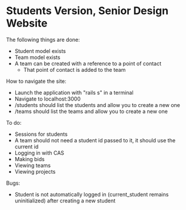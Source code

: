 # Students Version, Senior Design Website

The following things are done:
- Student model exists
- Team model exists
- A team can be created with a reference to a point of contact
  * That point of contact is added to the team


How to navigate the site:
- Launch the application with "rails s" in a terminal
- Navigate to localhost:3000
- /students should list the students and allow you to create a new one
- /teams should list the teams and allow you to create a new one


To do:
- Sessions for students
- A team should not need a student id passed to it, it should use the current id
- Logging in with CAS
- Making bids
- Viewing teams
- Viewing projects

Bugs:
- Student is not automatically logged in (current_student remains uninitialized) after creating a new student
